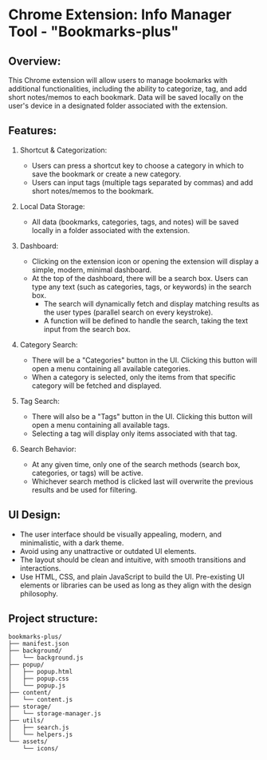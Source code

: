 # Chrome Extension: Info Manager Tool - "Bookmarks-plus"

## Overview:

This Chrome extension will allow users to manage bookmarks with additional functionalities, including the ability to categorize, tag, and add short notes/memos to each bookmark. Data will be saved locally on the user's device in a designated folder associated with the extension.

## Features:

1. Shortcut & Categorization:

    - Users can press a shortcut key to choose a category in which to save the bookmark or create a new category.
    - Users can input tags (multiple tags separated by commas) and add short notes/memos to the bookmark.

2. Local Data Storage:

    - All data (bookmarks, categories, tags, and notes) will be saved locally in a folder associated with the extension.

3. Dashboard:

    - Clicking on the extension icon or opening the extension will display a simple, modern, minimal dashboard.
    - At the top of the dashboard, there will be a search box. Users can type any text (such as categories, tags, or keywords) in the search box.
        - The search will dynamically fetch and display matching results as the user types (parallel search on every keystroke).
        - A function will be defined to handle the search, taking the text input from the search box.

4. Category Search:

    - There will be a "Categories" button in the UI. Clicking this button will open a menu containing all available categories.
    - When a category is selected, only the items from that specific category will be fetched and displayed.

5. Tag Search:

    - There will also be a "Tags" button in the UI. Clicking this button will open a menu containing all available tags.
    - Selecting a tag will display only items associated with that tag.

6. Search Behavior:
    - At any given time, only one of the search methods (search box, categories, or tags) will be active.
    - Whichever search method is clicked last will overwrite the previous results and be used for filtering.

## UI Design:

-   The user interface should be visually appealing, modern, and minimalistic, with a dark theme.
-   Avoid using any unattractive or outdated UI elements.
-   The layout should be clean and intuitive, with smooth transitions and interactions.
-   Use HTML, CSS, and plain JavaScript to build the UI. Pre-existing UI elements or libraries can be used as long as they align with the design philosophy.

## Project structure:

```
bookmarks-plus/
├── manifest.json
├── background/
│   └── background.js
├── popup/
│   ├── popup.html
│   ├── popup.css
│   └── popup.js
├── content/
│   └── content.js
├── storage/
│   └── storage-manager.js
├── utils/
│   ├── search.js
│   └── helpers.js
└── assets/
    └── icons/
```